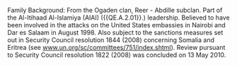  Family Background: From the Ogaden clan, Reer - Abdille subclan. Part of the 
Al-Itihaad Al-Islamiya (AIAI) ({{QE.A.2.01}}.) leadership. Believed to have been 
involved in the attacks on the United States embassies in Nairobi and Dar es 
Salaam in August 1998. Also subject to the sanctions measures set out in 
Security Council resolution 1844 (2008) concerning Somalia and Eritrea (see 
www.un.org/sc/committees/751/index.shtml). Review pursuant to Security Council 
resolution 1822 (2008) was concluded on 13 May 2010. 

